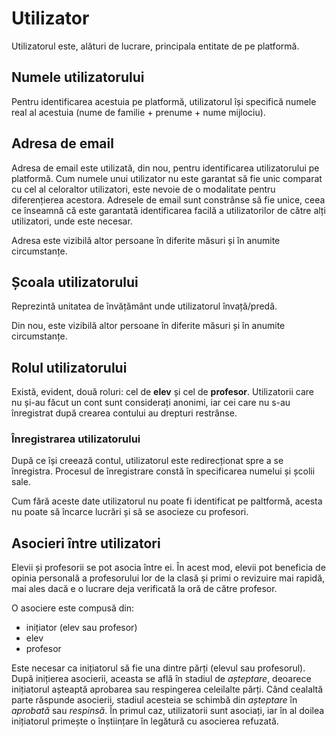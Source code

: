 # Utilizator

Utilizatorul este, alături de lucrare, principala entitate de pe platformă.

## Numele utilizatorului

Pentru identificarea acestuia pe platformă, utilizatorul își specifică numele real al acestuia (nume de familie + prenume + nume mijlociu).

## Adresa de email

Adresa de email este utilizată, din nou, pentru identificarea utilizatorului pe platformă. Cum numele unui utilizator nu este garantat să fie unic comparat cu cel al celoraltor utilizatori, este nevoie de o modalitate pentru diferențierea acestora. Adresele de email sunt constrânse să fie unice, ceea ce înseamnă că este garantată identificarea facilă a utilizatorilor de către alți utilizatori, unde este necesar.

Adresa este vizibilă altor persoane în diferite măsuri și în anumite circumstanțe.

## Școala utilizatorului

Reprezintă unitatea de învățământ unde utilizatorul învață/predă.

Din nou, este vizibilă altor persoane în diferite măsuri și în anumite circumstanțe.

## Rolul utilizatorului

Există, evident, două roluri: cel de **elev** și cel de **profesor**. Utilizatorii care nu și-au făcut un cont sunt considerați anonimi, iar cei care nu s-au înregistrat după crearea contului au drepturi restrânse.

### Înregistrarea utilizatorului

După ce își creează contul, utilizatorul este redirecționat spre a se înregistra. Procesul de înregistrare constă în specificarea numelui și școlii sale.

Cum fără aceste date utilizatorul nu poate fi identificat pe paltformă, acesta nu poate să încarce lucrări și să se asocieze cu profesori.

## Asocieri între utilizatori

Elevii și profesorii se pot asocia între ei. În acest mod, elevii pot beneficia de opinia personală a profesorului lor de la clasă și primi o revizuire mai rapidă, mai ales dacă e o lucrare deja verificată la oră de către profesor.

O asociere este compusă din:

- inițiator (elev sau profesor)
- elev
- profesor

Este necesar ca inițiatorul să fie una dintre părți (elevul sau profesorul). După inițierea asocierii, aceasta se află în stadiul de _așteptare_, deoarece inițiatorul așteaptă aprobarea sau respingerea celeilalte părți. Când cealaltă parte răspunde asocierii, stadiul acesteia se schimbă din _așteptare_ în _aprobată_ sau _respinsă_. În primul caz, utilizatorii sunt asociați, iar în al doilea inițiatorul primește o înștiințare în legătură cu asocierea refuzată.

